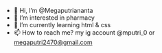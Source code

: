 - 👋 Hi, I’m @Megaputriananta
- 👀 I’m interested in pharmacy
- 🌱 I’m currently learning html & css
- 📫 How to reach me? my ig account @mputri_0 or megaputri2470@gmail.com





<!---
Megaputriananta/Megaputriananta is a ✨ special ✨ repository because its `README.md` (this file) appears on your GitHub profile.
You can click the Preview link to take a look at your changes.
--->
